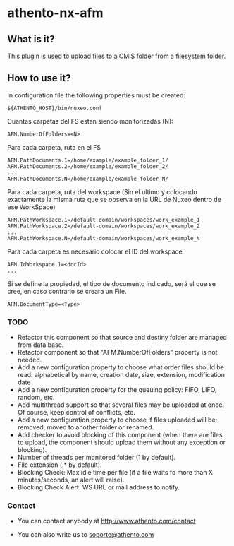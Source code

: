 # athento-nx-afm

## What is it?

This plugin is used to upload files to a CMIS folder from a filesystem folder.

## How to use it?

In configuration file the following properties must be created:

    ${ATHENTO_HOST}/bin/nuxeo.conf

Cuantas carpetas del FS estan siendo monitorizadas (N):

    AFM.NumberOfFolders=<N>

Para cada carpeta, ruta en el FS

    AFM.PathDocuments.1=/home/example/example_folder_1/ 
    AFM.PathDocuments.2=/home/example/example_folder_2/
    ... 
    AFM.PathDocuments.N=/home/example/example_folder_N/ 

Para cada carpeta, ruta del workspace  (Sin el ultimo y colocando exactamente la misma ruta que se observa en la URL de Nuxeo dentro de ese WorkSpace)

    AFM.PathWorkspace.1=/default-domain/workspaces/work_example_1
    AFM.PathWorkspace.2=/default-domain/workspaces/work_example_2
    ...
    AFM.PathWorkspace.N=/default-domain/workspaces/work_example_N

Para cada carpeta es necesario colocar el ID del workspace

    AFM.IdWorkspace.1=<docId>
    ...

Si se define la propiedad, el tipo de documento indicado, será el que se cree, en caso contrario se creara un File.

    AFM.DocumentType=<Type>


### TODO

 * Refactor this component so that source and destiny folder are managed from data base.
 * Refactor component so that "AFM.NumberOfFolders" property is not needed.
 * Add a new configuration property to choose what order files should be read: alphabetical by name, creation date, size, extension, modification date
 * Add a new configuration property for the queuing policy: FIFO, LIFO, random, etc.
 * Add multithread support so that several files may be uploaded at once. Of course, keep control of conflicts, etc.
 * Add a new configuration property to choose if files uploaded will be: removed, moved to another folder or renamed.
 * Add checker to avoid blocking of this component (when there are files to upload, the component should upload them without any exception or blocking).
 * Number of threads per monitored folder (1 by default).
 * File extension (.* by default).
 * Blocking Check: Max idle time per file (if a file waits fo more than X minutes/seconds, an alert will raise).
 * Blocking Check Alert: WS URL or mail address to notify.

### Contact

 * You can contact anybody at http://www.athento.com/contact

 * You can also write us to soporte@athento.com

